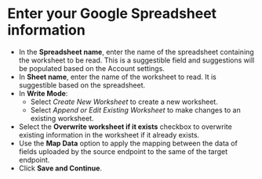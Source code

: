 # Enter your Google Spreadsheet information

* In the **Spreadsheet name**, enter the name of the spreadsheet containing the worksheet to be read. This is a suggestible field and suggestions will be populated based on the Account settings.
* In **Sheet name**, enter the name of the worksheet to read. It is suggestible based on the spreadsheet.
* In **Write Mode**:
  * Select _Create New Worksheet_ to create a new worksheet.
  * Select _Append or Edit Existing Worksheet_ to make changes to an existing worksheet.
* Select the **Overwrite worksheet if it exists** checkbox to overwrite existing information in the worksheet if it already exists.
* Use the **Map Data** option to apply the mapping between the data of fields uploaded by the source endpoint to the same of the target endpoint.
* Click **Save and Continue**.

